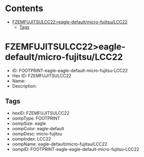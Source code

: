 



Contents
========

* [FZEMFUJITSULCC22>eagle-default/micro-fujitsu/LCC22](#fzemfujitsulcc22eagle-defaultmicro-fujitsulcc22)
	* [Tags](#tags)

# FZEMFUJITSULCC22>eagle-default/micro-fujitsu/LCC22

- ID: FOOTPRINT-eagle-eagle-default-micro-fujitsu-LCC22
- Hex ID: FZEMFUJITSULCC22
- Name: 
- Description: 

## Tags

- hexID: FZEMFUJITSULCC22
- oompType: FOOTPRINT
- oompSize: eagle
- oompColor: eagle-default
- oompDesc: micro-fujitsu
- oompIndex: LCC22
- oompName: eagle-default/micro-fujitsu/LCC22
- oompID: FOOTPRINT-eagle-eagle-default-micro-fujitsu-LCC22
